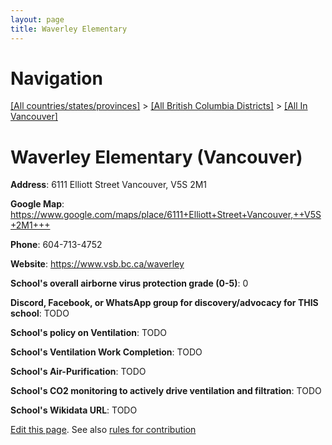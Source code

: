 ```yaml
---
layout: page
title: Waverley Elementary
---
```

# Navigation

[[All countries/states/provinces]](../../..) > [[All British Columbia Districts]](../..) > [[All In Vancouver]](..)

# Waverley Elementary (Vancouver)

**Address**: 6111 Elliott Street Vancouver,  V5S 2M1

**Google Map**: <https://www.google.com/maps/place/6111+Elliott+Street+Vancouver,++V5S+2M1+++>

**Phone**: 604-713-4752

**Website**: <https://www.vsb.bc.ca/waverley>

**School's overall airborne virus protection grade (0-5)**: 0

**Discord, Facebook, or WhatsApp group for discovery/advocacy for THIS school**: TODO

**School's policy on Ventilation**: TODO

**School's Ventilation Work Completion**: TODO

**School's Air-Purification**: TODO

**School's CO2 monitoring to actively drive ventilation and filtration**: TODO

**School's Wikidata URL**: TODO


[Edit this page](https://github.com/ventilate-schools/BC/edit/main/./Vancouver/Waverley_Elementary.md). See also [rules for contribution](../../../contribution-rules/)